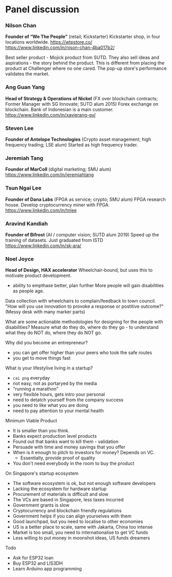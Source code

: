 # Panel discussion

### Nilson Chan
**Founder of “We The People”** (retail; Kickstarter)
Kickstarter shop, in four locations worldwide. https://wtpstore.co/
https://www.linkedin.com/in/nison-chan-4ba017b2/

Best seller product - Mojick product from SUTD. They also sell ideas and aspirations - the story behind the product. This is different from placing the product at Challenger where no one cared. The pop-up store's performance validates the market.

### Ang Guan Yang
**Head of Strategy & Operations of Nickel** (FX over blockchain contracts; Former Manager with SG Innovate; SUTD alum 2015)
Forex exchange on blockchain. Bank of Indonesian is a main customer.
https://www.linkedin.com/in/xavierang-gy/

### Steven Lee
**Founder of Antelope Technologies** (Crypto asset management; high frequency trading; LSE alum)
Started as high frequency trader.

### Jeremiah Tang
**Founder of MarColl** (digital marketing; SMU alum)
https://www.linkedin.com/in/jeremiahtang

### Tsun Ngai Lee
**Founder of Dana Labs** (FPGA as service; crypto; SMU alum)
FPGA research house. Develop cryptocurrency miner with FPGA.
https://www.linkedin.com/in/tnlee

### Aravind Kandiah
**Founder of Bifrost**  (AI / computer vision; SUTD alum 2019)
Speed up the training of datasets. Just graduated from ISTD
https://www.linkedin.com/in/sk-ara/

### Noel Joyce
**Head of Design, HAX accelerator**
Wheelchair-bound, but uses this to motivate product development.
- ability to empthase better, plan further
More people will gain disabilities as people age.

Data collection with wheelchairs to complain/feedback to town council.
"How will you use innovation to provoke a response or postitive outcome?" (Messy desk with many marker parts)

What are some actionable methodologies for designing for the people with disabilities? Measure what do they do, where do they go - to understand what they do NOT do, where they do NOT go.

Why did you become an entrepreneur?
- you can get offer higher than your peers who took the safe routes
- you get to move things fast


What is your lifestylive living in a startup?
- `cai png` everyday
- not easy, not as portaryed by the media
- "running a marathon"
- very flexible hours, gets intro your personal
- need to detatch yourself from the company success
- you need to like what you are doing
- need to pay attention to your mental health



Minimum Viable Product

- It is smaller than you think.
- Banks expect production level products
- Found out that banks want to kill them - validation
- Persuade with time and money savings that you offer
- When is it enough to pitch to investors for money? Depends on VC.
  - Essentially, provide proof of quality
- You don't need everybody in the room to buy the product



On Singapore's startup ecosystem

- The software ecosystem is ok, but not enough software developers
- Lacking the ecosystem for hardware startup 
- Procurement of materials is difficult and slow
- The VCs are based in Singapore, less taxes incurred
- Government grants is slow
- Cryptocurrency and blockchain friendly regulations
- Government helps if you can align yourselves with them
- Good launchpad, but you need to localise to other economies
- US is a better place to scale, same with Jakarta, China too intense
- Market is too small, you need to internationalise to get VC funds
- Less willing to put money in moonshot ideas, US funds dreamers



Todo

- Ask for ESP32 loan
- Buy ESP32 and LIS3DH
- Learn Arduino app programming



